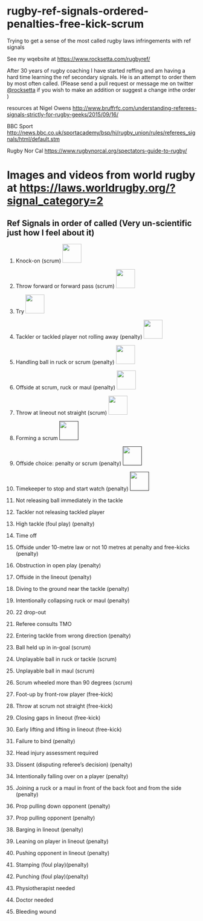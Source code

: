 # rugby-ref-signals-ordered-penalties-free-kick-scrum
Trying to get a sense of the most called rugby laws infringements with ref signals

See my wqebsite at https://www.rocksetta.com/rugbyref/

After 30 years of rugby coaching I have started reffing and am having a hard time learning the ref secondary signals. He is an attempt to order them by most often called. (Please send a pull request or message me on twitter [@rocksetta](https://twitter.com/rocksetta) if you wish to make an addition or suggest a change inthe order )


resources at
Nigel Owens  http://www.bruffrfc.com/understanding-referees-signals-strictly-for-rugby-geeks/2015/09/16/



BBC Sport http://news.bbc.co.uk/sportacademy/bsp/hi/rugby_union/rules/referees_signals/html/default.stm

Rugby Nor Cal  https://www.rugbynorcal.org/spectators-guide-to-rugby/


# Images and videos from world rugby at https://laws.worldrugby.org/?signal_category=2

## Ref Signals in order of called (Very un-scientific just how I feel about it) 


1. Knock-on (scrum) [<img src="https://laws.worldrugby.org/images/signals/8_2016_thumb.jpg" width=50px>](https://laws.worldrugby.org/?signal_category=2&videoid=8)

1. Throw forward or forward pass (scrum) [<img src="https://laws.worldrugby.org/images/signals/7_2016_thumb.jpg" width=50px>](https://laws.worldrugby.org/?signal_category=2&videoid=7)
1. Try  [<img src="https://laws.worldrugby.org/images/signals/3_2016_thumb.jpg" width=50px>](https://laws.worldrugby.org/?signal_category=1&videoid=3)
1. Tackler or tackled player not rolling away (penalty) [<img src="https://laws.worldrugby.org/images/signals/11_2016_thumb.jpg" width=50px>](https://laws.worldrugby.org/?signal_category=2&videoid=11)

1. Handling ball in ruck or scrum (penalty) [<img src="https://laws.worldrugby.org/images/signals/25_2016_thumb.jpg" width=50px>](https://laws.worldrugby.org/?signal_category=2&videoid=25)

1. Offside at scrum, ruck or maul (penalty) [<img src="https://laws.worldrugby.org/images/signals/34_2016_thumb.jpg" width=50px>](https://laws.worldrugby.org/?signal_category=2&videoid=34)
1. Throw at lineout not straight (scrum) [<img src="https://laws.worldrugby.org/images/signals/26_2016_thumb.jpg" width=50px>](https://laws.worldrugby.org/?signal_category=2&videoid=26)
1. Forming a scrum [<img src="" width=50px>]()
1. Offside choice: penalty or scrum (penalty) [<img src="" width=50px>]()
1. Timekeeper to stop and start watch (penalty) [<img src="" width=50px>]()

1. Not releasing ball immediately in the tackle
1. Tackler not releasing tackled player
1. High tackle (foul play) (penalty)
1. Time off
1. Offside under 10-metre law or not 10 metres at penalty and free-kicks (penalty)

1. Obstruction in open play (penalty)
1. Offside in the lineout (penalty)
1. Diving to the ground near the tackle (penalty)
1. Intentionally collapsing ruck or maul (penalty)
1. 22 drop-out

1. Referee consults TMO
1. Entering tackle from wrong direction (penalty)
1. Ball held up in in-goal (scrum)
1. Unplayable ball in ruck or tackle (scrum)
1. Unplayable ball in maul (scrum)

1. Scrum wheeled more than 90 degrees (scrum)
1. Foot-up by front-row player (free-kick)
1. Throw at scrum not straight (free-kick)
1. Closing gaps in lineout (free-kick)
1. Early lifting and lifting in lineout (free-kick)

1. Failure to bind (penalty)
1. Head injury assessment required
1. Dissent (disputing referee’s decision) (penalty)
1. Intentionally falling over on a player (penalty)
1. Joining a ruck or a maul in front of the back foot and from the side (penalty)

1. Prop pulling down opponent (penalty)
1. Prop pulling opponent (penalty)
1. Barging in lineout (penalty)
1. Leaning on player in lineout (penalty)
1. Pushing opponent in lineout (penalty)

1. Stamping (foul play)(penalty)
1. Punching (foul play)(penalty)
1. Physiotherapist needed
1. Doctor needed
1. Bleeding wound


